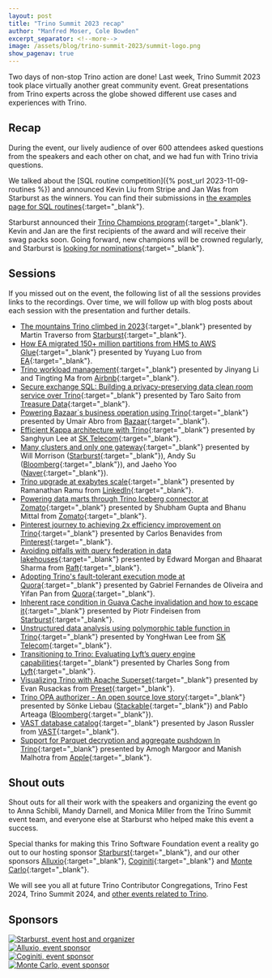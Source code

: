 ```yaml
---
layout: post
title: "Trino Summit 2023 recap"
author: "Manfred Moser, Cole Bowden"
excerpt_separator: <!--more-->
image: /assets/blog/trino-summit-2023/summit-logo.png
show_pagenav: true
---
```


Two days of non-stop Trino action are done! Last week, Trino Summit 2023
took place virtually another great community event. Great presentations from Trino
experts across the globe showed different use cases and experiences with Trino.

<!--more-->

## Recap

During the event, our lively audience of over 600 attendees asked questions from
the speakers and each other on chat, and we had fun with Trino trivia questions.

We talked about the [SQL routine competition]({% post_url 2023-11-09-routines
%}) and announced Kevin Liu from Stripe and Jan Was from Starburst as the
winners. You can find their submissions in [the examples page for SQL
routines]({{site.url}}/docs/current/routines/examples.html){:target="_blank"}.

Starburst announced their [Trino Champions
program](https://www.starburst.io/community/trino-champions/){:target="_blank"}.
Kevin and Jan are the first recipients of the award and will receive their swag
packs soon. Going forward, new champions will be crowned regularly, and
Starburst is [looking for
nominations](https://www.starburst.io/community/trino-champions/){:target="_blank"}.

## Sessions

If you missed out on the event, the following list of all the sessions provides
links to the recordings. Over time, we will follow up with blog posts about each
session with the presentation and further details.

* [The mountains Trino climbed in 2023](https://www.youtube.com/watch?v=pXdZqpwgdxA){:target="_blank"}
  presented by Martin Traverso from
  [Starburst](https://www.starburst.io){:target="_blank"}.
* [How EA migrated 150+ million partitions from HMS to AWS Glue](https://www.youtube.com/watch?v=EF56Ia_hwlo){:target="_blank"}
  presented by Yuyang Luo from
  [EA](https://www.ea.com){:target="_blank"}.
* [Trino workload management](https://www.youtube.com/watch?v=qZejzyxT2fo){:target="_blank"}
  presented by Jinyang Li and Tingting Ma from
  [Airbnb](https://www.airbnb.ccom){:target="_blank"}.
* [Secure exchange SQL: Building a privacy-preserving data clean room service over Trino](https://www.youtube.com/watch?v=FaytoXxKXOQ){:target="_blank"}
  presented by Taro Saito from
  [Treasure Data](https://www.treasuredata.com/){:target="_blank"}.
* [Powering Bazaar`s business operation using Trino](https://www.youtube.com/watch?v=MYLepz-hIys){:target="_blank"}
  presented by Umair Abro from
  [Bazaar](https://www.youtube.com/watch?v=MYLepz-hIys){:target="_blank"}.
* [Efficient Kappa architecture with Trino](https://www.youtube.com/watch?v=qUT-uaEE-Fk){:target="_blank"}
  presented by Sanghyun Lee at
  [SK Telecom](https://www.sktelecom.com){:target="_blank"}.
* [Many clusters and only one gateway](https://www.youtube.com/watch?v=2qwBcKmQSn0){:target="_blank"}
  presented by Will Morrison ([Starburst](https://www.starburst.io/){:target="_blank"}),
  Andy Su ([Bloomberg](https://www.bloomberg.com){:target="_blank"}), and
  Jaeho Yoo ([Naver](https://www.naver.com){:target="_blank"}).
* [Trino upgrade at exabytes scale](https://www.youtube.com/watch?v=dg16M6bFN2w){:target="_blank"}
  presented by Ramanathan Ramu from
  [LinkedIn](https://www.linkedin.com/){:target="_blank"}.
* [Powering data marts through Trino Iceberg connector at Zomato](https://www.youtube.com/watch?v=ooUGJ6BYt90){:target="_blank"}
  presented by Shubham Gupta and Bhanu Mittal from
  [Zomato](https://www.zomato.com/){:target="_blank"}.
* [Pinterest journey to achieving 2x efficiency improvement on Trino](https://www.youtube.com/watch?v=RC8K6pIvAtI){:target="_blank"}
  presented by Carlos Benavides from
  [Pinterest](https://www.pinterest.com/){:target="_blank"}.
* [Avoiding pitfalls with query federation in data lakehouses](https://www.youtube.com/watch?v=6KspMwCbOfI){:target="_blank"}
  presented by  Edward Morgan and
  Bhaarat Sharma from [Raft](https://teamraft.com/){:target="_blank"}.
* [Adopting Trino's fault-tolerant execution mode at Quora](https://www.youtube.com/watch?v=rmotnvBWXv4){:target="_blank"}
  presented by Gabriel Fernandes de Oliveira and Yifan Pan from
  [Quora](https://www.quora.com/){:target="_blank"}.
* [Inherent race condition in Guava Cache invalidation and how to escape it](https://www.youtube.com/watch?v=fYCoI8kkdRQ){:target="_blank"}
  presented by Piotr Findeisen from
  [Starburst](https://www.starburst.io/){:target="_blank"}.
* [Unstructured data analysis using polymorphic table function in Trino](https://www.youtube.com/watch?v=LynEiteEtPk){:target="_blank"}
  presented by YongHwan Lee from
  [SK Telecom](https://www.sktelecom.com){:target="_blank"}.
* [Transitioning to Trino: Evaluating Lyft’s query engine capabilities](https://www.youtube.com/watch?v=_wocf0NK6Kc){:target="_blank"}
  presented by Charles Song from
  [Lyft](https://www.lyft.com/){:target="_blank"}.
* [Visualizing Trino with Apache Superset](https://www.youtube.com/watch?v=idk0GMxs8vE){:target="_blank"}
  presented by Evan Rusackas from
  [Preset](https://preset.io/){:target="_blank"}.
* [Trino OPA authorizer - An open source love story](https://www.youtube.com/watch?v=fbqqapQbAv0){:target="_blank"}
  presented by Sönke Liebau ([Stackable](https://stackable.tech/){:target="_blank"})
  and Pablo Arteaga ([Bloomberg](https://www.bloomberg.com){:target="_blank"}).
* [VAST database catalog](https://www.youtube.com/watch?v=RutbCY8i22Q){:target="_blank"}
  presented by Jason Russler from
  [VAST](https://vastdata.com/){:target="_blank"}.
* [Support for Parquet decryption and aggregate pushdown In Trino](https://www.youtube.com/watch?v=ZJExdGeC4eA){:target="_blank"}
  presented by Amogh Margoor and Manish Malhotra from
  [Apple](https://www.apple.com/){:target="_blank"}.

## Shout outs

Shout outs for all their work with the speakers and organizing the event go to
Anna Schibli, Mandy Darnell, and Monica Miller from the Trino Summit event team,
and everyone else at Starburst who helped make this event a success.

Special thanks for making this Trino Software Foundation event a reality go out
to our hosting sponsor [Starburst](https://starburst.io){:target="_blank"}, and
our other sponsors [Alluxio](https://www.alluxio.io/){:target="_blank"},
[Coginiti](https://www.coginiti.co){:target="_blank"} and [Monte
Carlo](https://www.montecarlodata.com/){:target="_blank"}.

We will see you all at future Trino Contributor Congregations, Trino Fest 2024,
Trino Summit 2024, and [other events related to Trino]({{site.url}}/community.html#events).

## Sponsors

<div class="container">
  <div class="row">
    <div class="col-sm">
      <a href="https://www.starburst.io/" target="_blank">
        <img src="{{site.url}}/assets/images/logos/starburst.png" title="Starburst, event host and organizer">
      </a>
    </div>
  </div>
  <div class="row">
    <div class="col-sm">
      <a href="https://www.alluxio.io/" target="_blank">
        <img src="{{site.url}}/assets/images/logos/alluxio-small.png" title="Alluxio, event sponsor">
      </a>
    </div>
    <div class="col-sm">
      <a href="https://www.coginiti.co" target="_blank">
        <img src="{{site.url}}/assets/images/logos/coginiti-small.png" title="Coginiti, event sponsor">
      </a>
    </div>
    <div class="col-sm">
      <a href="https://www.montecarlodata.com/" target="_blank">
        <img src="{{site.url}}/assets/images/logos/monte-carlo-small.png" title="Monte Carlo, event sponsor">
      </a>
    </div>
  </div>
</div>

